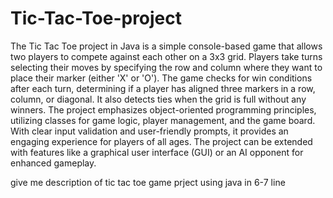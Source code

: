 # Tic-Tac-Toe-project
The Tic Tac Toe project in Java is a simple console-based game that allows two players to compete against each other on a 3x3 grid. Players take turns selecting their moves by specifying the row and column where they want to place their marker (either 'X' or 'O'). The game checks for win conditions after each turn, determining if a player has aligned three markers in a row, column, or diagonal. It also detects ties when the grid is full without any winners. The project emphasizes object-oriented programming principles, utilizing classes for game logic, player management, and the game board. With clear input validation and user-friendly prompts, it provides an engaging experience for players of all ages. The project can be extended with features like a graphical user interface (GUI) or an AI opponent for enhanced gameplay.

give me description of tic tac toe game prject using java in 6-7 line
